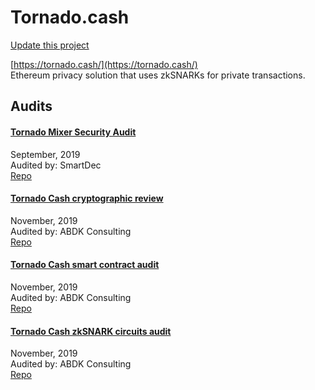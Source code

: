 
# Tornado.cash

[Update this project](https://github.com/ConsenSys/blockchainSecurityDB/edit/master/projects/tornado-cash.json)
  
[https://tornado.cash/](https://tornado.cash/)<br>
Ethereum privacy solution that uses zkSNARKs for private transactions.


## Audits



#### [Tornado Mixer Security Audit](https://blog.smartdec.net/tornado-mixer-security-audit-fe1976d439e8)

September, 2019<br>
Audited by: SmartDec<br>
[Repo](https://github.com/tornadocash/tornado-core/tree/51b06ed661ad0d480c9995401ed47cc324e1ac7e)<br>
      


#### [Tornado Cash cryptographic review](https://tornado.cash/Tornado_cryptographic_review.pdf)

November, 2019<br>
Audited by: ABDK Consulting<br>
[Repo](https://github.com/tornadocash/tornado-core/tree/0484408e82e8f1eebd081186cb11189aa0e9b57f)<br>
      


#### [Tornado Cash smart contract audit](https://tornado.cash/Tornado_solidity_audit.pdf)

November, 2019<br>
Audited by: ABDK Consulting<br>
[Repo](https://github.com/tornadocash/tornado-core/tree/0484408e82e8f1eebd081186cb11189aa0e9b57f)<br>
      


#### [Tornado Cash zkSNARK circuits audit](https://tornado.cash/Tornado_circuit_audit.pdf)

November, 2019<br>
Audited by: ABDK Consulting<br>
[Repo](https://github.com/tornadocash/tornado-core/tree/0484408e82e8f1eebd081186cb11189aa0e9b57f)<br>
      

  



